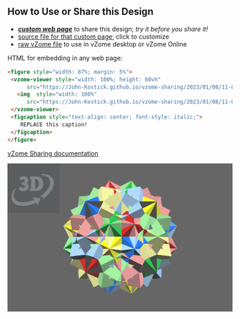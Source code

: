 
## How to Use or Share this Design

 - [***custom web page***][post] to share this design; *try it before you share it!*
 - [source file for that custom page][source]; click to customize
 - [raw vZome file][raw] to use in vZome desktop or vZome Online
 
 HTML for embedding in any web page:
 ```html
<figure style="width: 87%; margin: 5%">
  <vzome-viewer style="width: 100%; height: 60vh"
       src="https://John-Kostick.github.io/vzome-sharing/2023/01/08/11-01-44-Arrangement-of-17-cubes/Arrangement-of-17-cubes.vZome" >
    <img  style="width: 100%"
       src="https://John-Kostick.github.io/vzome-sharing/2023/01/08/11-01-44-Arrangement-of-17-cubes/Arrangement-of-17-cubes.png" >
  </vzome-viewer>
  <figcaption style="text-align: center; font-style: italic;">
     REPLACE this caption!
  </figcaption>
</figure>
 ```

[vZome Sharing documentation](https://vzome.github.io/vzome/sharing.html#how-it-works)

![Image](<Arrangement-of-17-cubes.png>)


[post]: <https://John-Kostick.github.io/vzome-sharing/2023/01/08/Arrangement-of-17-cubes-11-01-44.html>
[source]: <https://github.com/John-Kostick/vzome-sharing/edit/main/_posts/2023-01-08-Arrangement-of-17-cubes-11-01-44.md>
[raw]: <https://raw.githubusercontent.com/John-Kostick/vzome-sharing/main/2023/01/08/11-01-44-Arrangement-of-17-cubes/Arrangement-of-17-cubes.vZome>